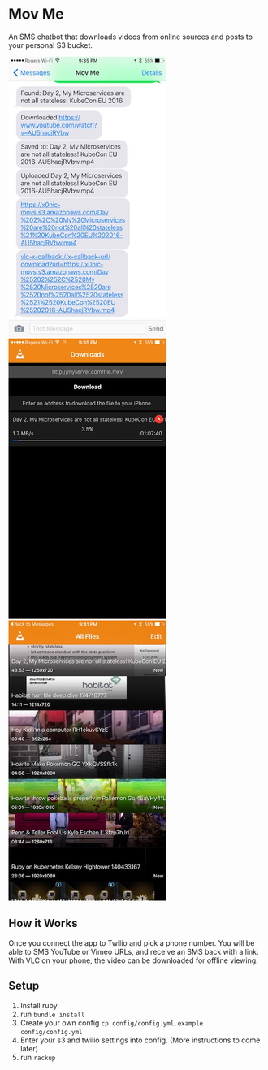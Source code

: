 # Mov Me

An SMS chatbot that downloads videos from online sources and posts to your personal S3 bucket.

![SMS](screenshots/sms.jpg)
![Downloading](screenshots/downloading.jpg)
![Downloaded](screenshots/downloaded.jpg)

## How it Works

Once you connect the app to Twilio and pick a phone number. You will be able to SMS YouTube or Vimeo URLs, and receive an SMS back with a link.
With VLC on your phone, the video can be downloaded for offline viewing. 

## Setup

1. Install ruby
1. run `bundle install`
1. Create your own config `cp config/config.yml.example config/config.yml`
1. Enter your s3 and twilio settings into config. (More instructions to come later)
1. run `rackup`

